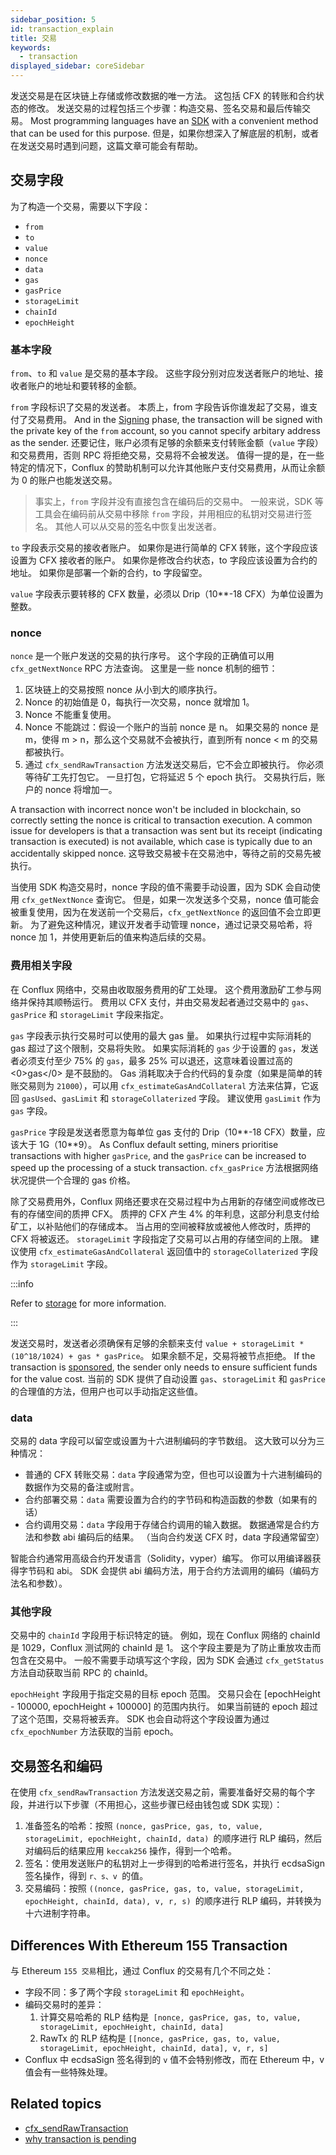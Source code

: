 ```yaml
---
sidebar_position: 5
id: transaction_explain
title: 交易
keywords:
  - transaction
displayed_sidebar: coreSidebar
---
```


发送交易是在区块链上存储或修改数据的唯一方法。 这包括 CFX 的转账和合约状态的修改。 发送交易的过程包括三个步骤：构造交易、签名交易和最后传输交易。 Most programming languages have an [SDK](../build/sdks-and-tools/sdks.md) with a convenient method that can be used for this purpose. 但是，如果你想深入了解底层的机制，或者在发送交易时遇到问题，这篇文章可能会有帮助。

## 交易字段

为了构造一个交易，需要以下字段：

* `from`
* `to`
* `value`
* `nonce`
* `data`
* `gas`
* `gasPrice`
* `storageLimit`
* `chainId`
* `epochHeight`

### 基本字段

`from`、`to` 和 `value` 是交易的基本字段。 这些字段分别对应发送者账户的地址、接收者账户的地址和要转移的金额。

`from` 字段标识了交易的发送者。 本质上，from 字段告诉你谁发起了交易，谁支付了交易费用。 And in the [Signing](#Signing) phase, the transaction will be signed with the private key of the `from` account, so you cannot specify arbitary address as the sender. 还要记住，账户必须有足够的余额来支付转账金额（`value` 字段）和交易费用，否则 RPC 将拒绝交易，交易将不会被发送。 值得一提的是，在一些特定的情况下，Conflux 的赞助机制可以允许其他账户支付交易费用，从而让余额为 0 的账户也能发送交易。

> 事实上，`from` 字段并没有直接包含在编码后的交易中。 一般来说，SDK 等工具会在编码前从交易中移除 `from` 字段，并用相应的私钥对交易进行签名。 其他人可以从交易的签名中恢复出发送者。

`to` 字段表示交易的接收者账户。 如果你是进行简单的 CFX 转账，这个字段应该设置为 CFX 接收者的账户。 如果你是修改合约状态，to 字段应该设置为合约的地址。 如果你是部署一个新的合约，to 字段留空。

`value` 字段表示要转移的 CFX 数量，必须以 Drip（10**-18 CFX）为单位设置为整数。

### nonce

`nonce` 是一个账户发送的交易的执行序号。 这个字段的正确值可以用 `cfx_getNextNonce` RPC 方法查询。 这里是一些 nonce 机制的细节：

1. 区块链上的交易按照 nonce 从小到大的顺序执行。
2. Nonce 的初始值是 0，每执行一次交易，nonce 就增加 1。
3. Nonce 不能重复使用。
4. Nonce 不能跳过：假设一个账户的当前 nonce 是 n。 如果交易的 nonce 是 m，使得 m > n，那么这个交易就不会被执行，直到所有 nonce < m 的交易都被执行。
5. 通过 `cfx_sendRawTransaction` 方法发送交易后，它不会立即被执行。 你必须等待矿工先打包它。 一旦打包，它将延迟 5 个 epoch 执行。 交易执行后，账户的 nonce 将增加一。

A transaction with incorrect nonce won't be included in blockchain, so correctly setting the nonce is critical to transaction execution. A common issue for developers is that a transaction was sent but its receipt (indicating transaction is executed) is not available, which case is typically due to an accidentally skipped nonce. 这导致交易被卡在交易池中，等待之前的交易先被执行。

当使用 SDK 构造交易时，nonce 字段的值不需要手动设置，因为 SDK 会自动使用 `cfx_getNextNonce` 查询它。 但是，如果一次发送多个交易，nonce 值可能会被重复使用，因为在发送前一个交易后，`cfx_getNextNonce` 的返回值不会立即更新。 为了避免这种情况，建议开发者手动管理 nonce，通过记录交易哈希，将 nonce 加 1，并使用更新后的值来构造后续的交易。

### 费用相关字段

在 Conflux 网络中，交易由收取服务费用的矿工处理。 这个费用激励矿工参与网络并保持其顺畅运行。 费用以 CFX 支付，并由交易发起者通过交易中的 `gas`、`gasPrice` 和 `storageLimit` 字段来指定。

`gas` 字段表示执行交易时可以使用的最大 gas 量。 如果执行过程中实际消耗的 gas 超过了这个限制，交易将失败。 如果实际消耗的 `gas` 少于设置的 `gas`，发送者必须支付至少 75% 的 `gas`，最多 25% 可以退还，这意味着设置过高的 <0>gas</0> 是不鼓励的。 Gas 消耗取决于合约代码的复杂度（如果是简单的转账交易则为 `21000`），可以用 `cfx_estimateGasAndCollateral` 方法来估算，它返回 `gasUsed`、`gasLimit` 和 `storageCollaterized` 字段。 建议使用 `gasLimit` 作为 `gas` 字段。

`gasPrice` 字段是发送者愿意为每单位 gas 支付的 Drip（10**-18 CFX）数量，应该大于 1G（10**9）。 As Conflux default setting, miners prioritise transactions with higher `gasPrice`, and the `gasPrice` can be increased to speed up the processing of a stuck transaction. `cfx_gasPrice` 方法根据网络状况提供一个合理的 gas 价格。

除了交易费用外，Conflux 网络还要求在交易过程中为占用新的存储空间或修改已有的存储空间的质押 CFX。 质押的 CFX 产生 4% 的年利息，这部分利息支付给矿工，以补贴他们的存储成本。 当占用的空间被释放或被他人修改时，质押的 CFX 将被返还。 `storageLimit` 字段指定了交易可以占用的存储空间的上限。 建议使用 `cfx_estimateGasAndCollateral` 返回值中的 `storageCollaterized` 字段作为 `storageLimit` 字段。

:::info

Refer to [storage](./storage.md) for more information.

:::

发送交易时，发送者必须确保有足够的余额来支付 `value + storageLimit * (10^18/1024) + gas * gasPrice`。 如果余额不足，交易将被节点拒绝。 If the transaction is [sponsored](./internal-contracts/sponsor-whitelist-control.md), the sender only needs to ensure sufficient funds for the value cost. 当前的 SDK 提供了自动设置 `gas`、`storageLimit` 和 `gasPrice` 的合理值的方法，但用户也可以手动指定这些值。

### data

交易的 data 字段可以留空或设置为十六进制编码的字节数组。 这大致可以分为三种情况：

* 普通的 CFX 转账交易：`data` 字段通常为空，但也可以设置为十六进制编码的数据作为交易的备注或附言。
* 合约部署交易：`data` 需要设置为合约的字节码和构造函数的参数（如果有的话）
* 合约调用交易：`data` 字段用于存储合约调用的输入数据。 数据通常是合约方法和参数 abi 编码后的结果。 （当向合约发送 CFX 时，data 字段通常留空）

智能合约通常用高级合约开发语言（Solidity，vyper）编写。 你可以用编译器获得字节码和 abi。 SDK 会提供 abi 编码方法，用于合约方法调用的编码（编码方法名和参数）。

### 其他字段

交易中的 `chainId` 字段用于标识特定的链。 例如，现在 Conflux 网络的 chainId 是 1029，Conflux 测试网的 chainId 是 1。 这个字段主要是为了防止重放攻击而包含在交易中。 一般不需要手动填写这个字段，因为 SDK 会通过 `cfx_getStatus` 方法自动获取当前 RPC 的 chainId。

`epochHeight` 字段用于指定交易的目标 epoch 范围。 交易只会在 [epochHeight - 100000, epochHeight + 100000] 的范围内执行。 如果当前链的 epoch 超过了这个范围，交易将被丢弃。 SDK 也会自动将这个字段设置为通过 `cfx_epochNumber` 方法获取的当前 epoch。

## 交易签名和编码

在使用 `cfx_sendRawTransaction` 方法发送交易之前，需要准备好交易的每个字段，并进行以下步骤（不用担心，这些步骤已经由钱包或 SDK 实现）：

1. 准备签名的哈希：按照 `(nonce, gasPrice, gas, to, value, storageLimit, epochHeight, chainId, data) `的顺序进行 RLP 编码，然后对编码后的结果应用 `keccak256` 操作，得到一个哈希。
2. 签名：使用发送账户的私钥对上一步得到的哈希进行签名，并执行 ecdsaSign 签名操作，得到 `r、s、v `的值。
3. 交易编码：按照 `((nonce, gasPrice, gas, to, value, storageLimit, epochHeight, chainId, data), v, r, s) `的顺序进行 RLP 编码，并转换为十六进制字符串。

## Differences With Ethereum 155 Transaction

与 Ethereum `155 交易`相比，通过 Conflux 的交易有几个不同之处：

* 字段不同：多了两个字段 `storageLimit` 和 `epochHeight`。
* 编码交易时的差异：
  1. 计算交易哈希的 RLP 结构是` [nonce, gasPrice, gas, to, value, storageLimit, epochHeight, chainId, data]`
  2. RawTx 的 RLP 结构是 `[[nonce, gasPrice, gas, to, value, storageLimit, epochHeight, chainId, data], v, r, s]`
* Conflux 中 ecdsaSign 签名得到的 `v` 值不会特别修改，而在 Ethereum 中，v 值会有一些特殊处理。

## Related topics

- [cfx_sendRawTransaction](../build/json-rpc/cfx-namespace.md#cfx_sendrawtransaction)
- [why transaction is pending](../../general/faq/core-space-transactions/why-transaction-is-pending.md)
